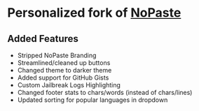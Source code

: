 # Personalized fork of [NoPaste](https://github.com/bokub/nopaste)
## Added Features
- Stripped NoPaste Branding
- Streamlined/cleaned up buttons
- Changed theme to darker theme
- Added support for GitHub Gists
- Custom Jailbreak Logs Highlighting
- Changed footer stats to chars/words (instead of chars/lines)
- Updated sorting for popular languages in dropdown